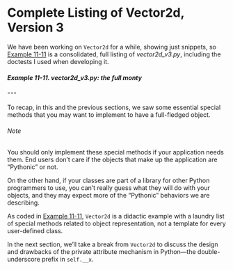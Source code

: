 # Complete Listing of Vector2d, Version 3

We have been working on `Vector2d` for a while, showing just snippets, so [Example 11-11](#ex_vector2d_v3_full) is a consolidated, full listing of _vector2d_v3.py_, including the doctests I used when developing it.

##### Example 11-11. vector2d_v3.py: the full monty

```
"""
```

To recap, in this and the previous sections, we saw some essential special methods that you may want to implement to have a full-fledged object.

###### Note

You should only implement these special methods if your application needs them. End users don’t care if the objects that make up the application are “Pythonic” or not.

On the other hand, if your classes are part of a library for other Python programmers to use, you can’t really guess what they will do with your objects, and they may expect more of the “Pythonic” behaviors we are describing.

As coded in [Example 11-11](#ex_vector2d_v3_full), `Vector2d` is a didactic example with a laundry list of special methods related to object representation, not a template for every user-defined class.

In the next section, we’ll take a break from `Vector2d` to discuss the design and drawbacks of the private attribute mechanism in Python—the double-underscore prefix in `self.__x`.